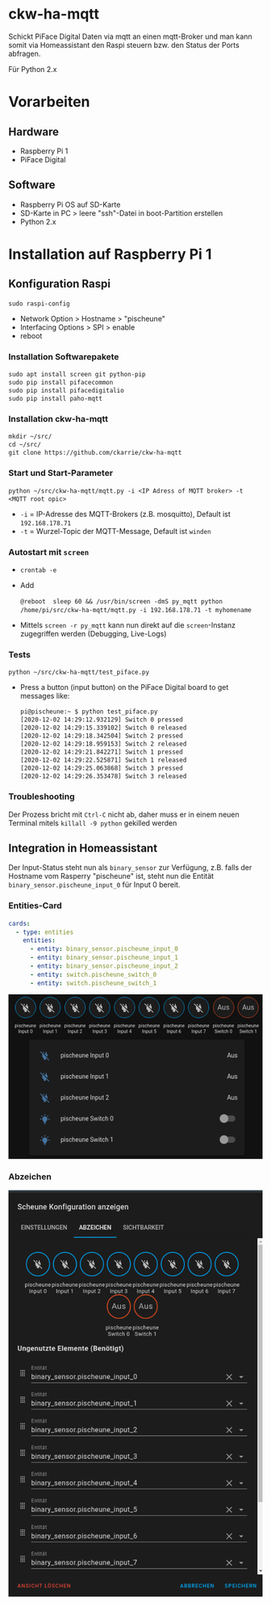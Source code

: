 # ckw-ha-mqtt

Schickt PiFace Digital Daten via mqtt an einen mqtt-Broker und man kann somit via 
Homeassistant den Raspi steuern bzw. den Status der Ports abfragen. 

Für Python 2.x

# Vorarbeiten

## Hardware

- Raspberry Pi 1
- PiFace Digital

## Software

- Raspberry Pi OS auf SD-Karte
- SD-Karte in PC > leere "ssh"-Datei in boot-Partition erstellen
- Python 2.x

# Installation auf Raspberry Pi 1

## Konfiguration Raspi

```
sudo raspi-config
```

- Network Option > Hostname > "pischeune"
- Interfacing Options > SPI > enable
- reboot

### Installation Softwarepakete

```
sudo apt install screen git python-pip
sudo pip install pifacecommon
sudo pip install pifacedigitalio
sudo pip install paho-mqtt
```

### Installation ckw-ha-mqtt

```
mkdir ~/src/
cd ~/src/
git clone https://github.com/ckarrie/ckw-ha-mqtt
```

### Start und Start-Parameter

```
python ~/src/ckw-ha-mqtt/mqtt.py -i <IP Adress of MQTT broker> -t <MQTT root opic>
```

- `-i` = IP-Adresse des MQTT-Brokers (z.B. mosquitto), Default ist `192.168.178.71`
- `-t` = Wurzel-Topic der MQTT-Message, Default ist `winden`

### Autostart mit `screen`

- `crontab -e`
- Add

    `@reboot  sleep 60 && /usr/bin/screen -dmS py_mqtt python /home/pi/src/ckw-ha-mqtt/mqtt.py -i 192.168.178.71 -t myhomename`
    
- Mittels `screen -r py_mqtt` kann nun direkt auf die `screen`-Instanz zugegriffen werden (Debugging, Live-Logs)

### Tests

```
python ~/src/ckw-ha-mqtt/test_piface.py
```

- Press a button (input button) on the PiFace Digital board to get messages like:

    ```
    pi@pischeune:~ $ python test_piface.py 
    [2020-12-02 14:29:12.932129] Switch 0 pressed
    [2020-12-02 14:29:15.339102] Switch 0 released
    [2020-12-02 14:29:18.342504] Switch 2 pressed
    [2020-12-02 14:29:18.959153] Switch 2 released
    [2020-12-02 14:29:21.842271] Switch 1 pressed
    [2020-12-02 14:29:22.525871] Switch 1 released
    [2020-12-02 14:29:25.063868] Switch 3 pressed
    [2020-12-02 14:29:26.353478] Switch 3 released
    ```
  
### Troubleshooting

Der Prozess bricht mit `Ctrl-C` nicht ab, daher muss er in einem neuen Terminal mitels `killall -9 python` gekilled werden
    
## Integration in Homeassistant

Der Input-Status steht nun als `binary_sensor` zur Verfügung, z.B. falls der Hostname vom Rasperry
"pischeune" ist, steht nun die Entität `binary_sensor.pischeune_input_0` für Input 0 bereit.

### Entities-Card

```yaml
cards:
  - type: entities
    entities:
      - entity: binary_sensor.pischeune_input_0
      - entity: binary_sensor.pischeune_input_1
      - entity: binary_sensor.pischeune_input_2
      - entity: switch.pischeune_switch_0
      - entity: switch.pischeune_switch_1
```
![Darstellung als Card](ha-entites-card.png)

### Abzeichen
![Darstellung als Abzeichen](ha-badges.png)